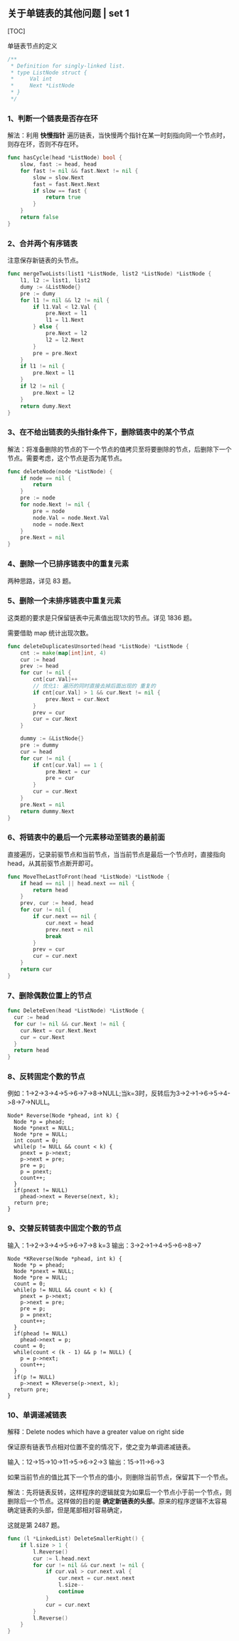 ## 关于单链表的其他问题 | set 1

[TOC]

单链表节点的定义

```go
/**
 * Definition for singly-linked list.
 * type ListNode struct {
 *     Val int
 *     Next *ListNode
 * }
 */
```



### 1、判断一个链表是否存在环

解法：利用 **快慢指针** 遍历链表，当快慢两个指针在某一时刻指向同一个节点时，则存在环，否则不存在环。

```go
func hasCycle(head *ListNode) bool {
    slow, fast := head, head
    for fast != nil && fast.Next != nil {
        slow = slow.Next
        fast = fast.Next.Next
        if slow == fast {
            return true
        }
    }
    return false
}
```

### 2、合并两个有序链表

注意保存新链表的头节点。

```go
func mergeTwoLists(list1 *ListNode, list2 *ListNode) *ListNode {
    l1, l2 := list1, list2
    dumy := &ListNode{}
    pre := dumy
    for l1 != nil && l2 != nil {
        if l1.Val < l2.Val {
            pre.Next = l1
            l1 = l1.Next
        } else {
            pre.Next = l2
            l2 = l2.Next
        }
        pre = pre.Next
    }
    if l1 != nil {
        pre.Next = l1
    }
    if l2 != nil {
        pre.Next = l2
    }
    return dumy.Next
}
```

### 3、在不给出链表的头指针条件下，删除链表中的某个节点

解法：将准备删除的节点的下一个节点的值拷贝至将要删除的节点，后删除下一个节点。需要考虑，这个节点是否为尾节点。

```go
func deleteNode(node *ListNode) {
    if node == nil {
        return
    }
    pre := node
    for node.Next != nil {
        pre = node
        node.Val = node.Next.Val
        node = node.Next
    }
    pre.Next = nil    
}
```

### 4、删除一个已排序链表中的重复元素

两种思路，详见 83 题。



### 5、删除一个未排序链表中重复元素

这类题的要求是只保留链表中元素值出现1次的节点。详见 1836 题。

需要借助 map 统计出现次数。

```go
func deleteDuplicatesUnsorted(head *ListNode) *ListNode {
    cnt := make(map[int]int, 4)
    cur := head
    prev := head
    for cur != nil {
        cnt[cur.Val]++
        // 优化1: 遍历的同时直接去掉后面出现的 重复的
        if cnt[cur.Val] > 1 && cur.Next != nil {
            prev.Next = cur.Next
        }
        prev = cur
        cur = cur.Next
    }

    dummy := &ListNode{}
    pre := dummy
    cur = head
    for cur != nil {
        if cnt[cur.Val] == 1 {
            pre.Next = cur
            pre = cur
        }
        cur = cur.Next
    }
    pre.Next = nil
    return dummy.Next
}
```

### 6、将链表中的最后一个元素移动至链表的最前面

直接遍历，记录前驱节点和当前节点，当当前节点是最后一个节点时，直接指向 head，从其前驱节点断开即可。

```go
func MoveTheLastToFront(head *ListNode) *ListNode {
	if head == nil || head.next == nil {
		return head
	}
	prev, cur := head, head
	for cur != nil {
		if cur.next == nil {
			cur.next = head
			prev.next = nil
			break
		}
		prev = cur
		cur = cur.next
	}
	return cur
}
```



### 7、删除偶数位置上的节点

```go
func DeleteEven(head *ListNode) *ListNode {
  cur := head
  for cur != nil && cur.Next != nil {
    cur.Next = cur.Next.Next
    cur = cur.Next
  }
  return head
}
```

### 8、反转固定个数的节点

例如：1->2->3->4->5->6->7->8->NULL;当k=3时，反转后为3->2->1->6->5->4->8->7->NULL。

```
Node* Reverse(Node *phead, int k) {
  Node *p = phead;
  Node *pnext = NULL;
  Node *pre = NULL;
  int count = 0;
  while(p != NULL && count < k) {
    pnext = p->next;
    p->next = pre;
    pre = p;
    p = pnext;
    count++;
  }
  if(pnext != NULL)
    phead->next = Reverse(next, k);
  return pre;
}
```

### 9、交替反转链表中固定个数的节点

输入：1->2->3->4->5->6->7->8 k=3
输出：3->2->1->4->5->6->8->7

```
Node *KReverse(Node *phead, int k) {
  Node *p = phead;
  Node *pnext = NULL;
  Node *pre = NULL;
  count = 0;
  while(p != NULL && count < k) {
    pnext = p->next;
    p->next = pre;
    pre = p;
    p = pnext;
    count++;
  }
  if(phead != NULL)
    phead->next = p;
  count = 0;
  while(count < (k - 1) && p != NULL) {
    p = p->next;
    count++;
  }
  if(p != NULL)
    p->next = KReverse(p->next, k);
  return pre;
}
```

### 10、单调递减链表

解释：Delete nodes which have a greater value on right side

保证原有链表节点相对位置不变的情况下，使之变为单调递减链表。

输入：12->15->10->11->5->6->2->3
输出：15->11->6->3

如果当前节点的值比其下一个节点的值小，则删除当前节点，保留其下一个节点。

解法：先将链表反转，这样程序的逻辑就变为如果后一个节点小于前一个节点，则删除后一个节点。这样做的目的是 **确定新链表的头部**。原来的程序逻辑不太容易确定链表的头部，但是尾部相对容易确定，

这就是第 2487 题。

```go
func (l *LinkedList) DeleteSmallerRight() {
	if l.size > 1 {
		l.Reverse()
		cur := l.head.next
		for cur != nil && cur.next != nil {
			if cur.val > cur.next.val {
				cur.next = cur.next.next
				l.size--
				continue
			}
			cur = cur.next
		}
		l.Reverse()
	}
}
```
